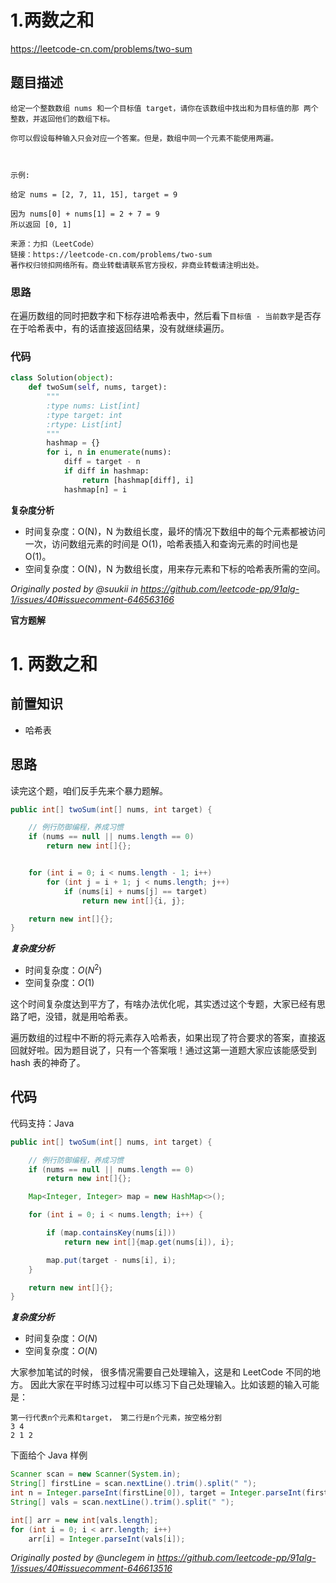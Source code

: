 # 1.两数之和

https://leetcode-cn.com/problems/two-sum

## 题目描述

```
给定一个整数数组 nums 和一个目标值 target，请你在该数组中找出和为目标值的那 两个 整数，并返回他们的数组下标。

你可以假设每种输入只会对应一个答案。但是，数组中同一个元素不能使用两遍。



示例:

给定 nums = [2, 7, 11, 15], target = 9

因为 nums[0] + nums[1] = 2 + 7 = 9
所以返回 [0, 1]

来源：力扣（LeetCode）
链接：https://leetcode-cn.com/problems/two-sum
著作权归领扣网络所有。商业转载请联系官方授权，非商业转载请注明出处。
```

### 思路

在遍历数组的同时把数字和下标存进哈希表中，然后看下`目标值 - 当前数字`是否存在于哈希表中，有的话直接返回结果，没有就继续遍历。

### 代码

```py
class Solution(object):
    def twoSum(self, nums, target):
        """
        :type nums: List[int]
        :type target: int
        :rtype: List[int]
        """
        hashmap = {}
        for i, n in enumerate(nums):
            diff = target - n
            if diff in hashmap:
                return [hashmap[diff], i]
            hashmap[n] = i
```

**复杂度分析**

- 时间复杂度：O(N)，N 为数组长度，最坏的情况下数组中的每个元素都被访问一次，访问数组元素的时间是 O(1)，哈希表插入和查询元素的时间也是 O(1)。
- 空间复杂度：O(N)，N 为数组长度，用来存元素和下标的哈希表所需的空间。

_Originally posted by @suukii in https://github.com/leetcode-pp/91alg-1/issues/40#issuecomment-646563166_

**官方题解**

# 1. 两数之和

## 前置知识

- 哈希表

## 思路

读完这个题，咱们反手先来个暴力题解。

```java
public int[] twoSum(int[] nums, int target) {

    // 例行防御编程，养成习惯
    if (nums == null || nums.length == 0)
        return new int[]{};


    for (int i = 0; i < nums.length - 1; i++)
        for (int j = i + 1; j < nums.length; j++)
            if (nums[i] + nums[j] == target)
                return new int[]{i, j};

    return new int[]{};
}
```

**_复杂度分析_**

- 时间复杂度：$O(N ^ 2)$
- 空间复杂度：$O(1)$

这个时间复杂度达到平方了，有啥办法优化呢，其实透过这个专题，大家已经有思路了吧，没错，就是用哈希表。

遍历数组的过程中不断的将元素存入哈希表，如果出现了符合要求的答案，直接返回就好啦。因为题目说了，只有一个答案哦！通过这第一道题大家应该能感受到 hash 表的神奇了。

## 代码

代码支持：Java

```java
public int[] twoSum(int[] nums, int target) {

    // 例行防御编程，养成习惯
    if (nums == null || nums.length == 0)
        return new int[]{};

    Map<Integer, Integer> map = new HashMap<>();

    for (int i = 0; i < nums.length; i++) {

        if (map.containsKey(nums[i]))
            return new int[]{map.get(nums[i]), i};

        map.put(target - nums[i], i);
    }

    return new int[]{};
}
```

**_复杂度分析_**

- 时间复杂度：$O(N)$
- 空间复杂度：$O(N)$

大家参加笔试的时候， 很多情况需要自己处理输入，这是和 LeetCode 不同的地方。 因此大家在平时练习过程中可以练习下自己处理输入。比如该题的输入可能是：

```
第一行代表n个元素和target， 第二行是n个元素，按空格分割
3 4
2 1 2
```

下面给个 Java 样例

```java
Scanner scan = new Scanner(System.in);
String[] firstLine = scan.nextLine().trim().split(" ");
int n = Integer.parseInt(firstLine[0]), target = Integer.parseInt(firstLine[1]);
String[] vals = scan.nextLine().trim().split(" ");

int[] arr = new int[vals.length];
for (int i = 0; i < arr.length; i++)
    arr[i] = Integer.parseInt(vals[i]);
```

_Originally posted by @unclegem in https://github.com/leetcode-pp/91alg-1/issues/40#issuecomment-646613516_
